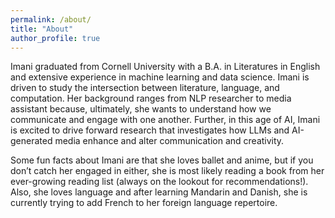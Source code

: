 ```yaml
---
permalink: /about/
title: "About"
author_profile: true
---
```


Imani graduated from Cornell University with a B.A. in Literatures in English and extensive experience in machine learning and data science. Imani is driven to study the intersection between literature, language, and computation. Her background ranges from NLP researcher to media assistant because, ultimately, she wants to understand how we communicate and engage with one another. Further, in this age of AI, Imani is excited to drive forward research that investigates how LLMs and AI-generated media enhance and alter communication and creativity. 


Some fun facts about Imani are that she loves ballet and anime, but if you don’t catch her engaged in either, she is most likely reading a book from her ever-growing reading list (always on the lookout for recommendations!). Also, she loves language and after learning Mandarin and Danish, she is currently trying to add French to her foreign language repertoire. 
